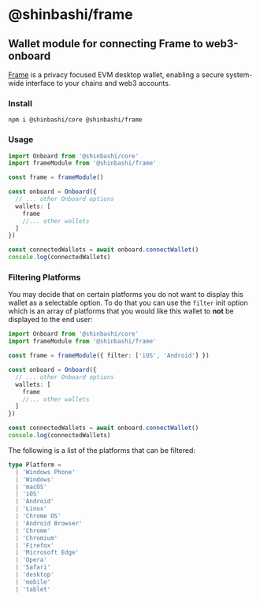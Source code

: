 # @shinbashi/frame

## Wallet module for connecting Frame to web3-onboard

[Frame](https://frame.sh/) is a privacy focused EVM desktop wallet, enabling a secure system-wide interface to your chains and web3 accounts.

### Install

`npm i @shinbashi/core @shinbashi/frame`

### Usage

```typescript
import Onboard from '@shinbashi/core'
import frameModule from '@shinbashi/frame'

const frame = frameModule()

const onboard = Onboard({
  // ... other Onboard options
  wallets: [
    frame
    //... other wallets
  ]
})

const connectedWallets = await onboard.connectWallet()
console.log(connectedWallets)
```

### Filtering Platforms

You may decide that on certain platforms you do not want to display this wallet as a selectable option. To do that you can use the `filter` init option which is an array of platforms that you would like this wallet to **not** be displayed to the end user:

```typescript
import Onboard from '@shinbashi/core'
import frameModule from '@shinbashi/frame'

const frame = frameModule({ filter: ['iOS', 'Android'] })

const onboard = Onboard({
  // ... other Onboard options
  wallets: [
    frame
    //... other wallets
  ]
})

const connectedWallets = await onboard.connectWallet()
console.log(connectedWallets)
```

The following is a list of the platforms that can be filtered:

```typescript
type Platform =
  | 'Windows Phone'
  | 'Windows'
  | 'macOS'
  | 'iOS'
  | 'Android'
  | 'Linux'
  | 'Chrome OS'
  | 'Android Browser'
  | 'Chrome'
  | 'Chromium'
  | 'Firefox'
  | 'Microsoft Edge'
  | 'Opera'
  | 'Safari'
  | 'desktop'
  | 'mobile'
  | 'tablet'
```

